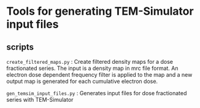 # Tools for generating TEM-Simulator input files

## scripts

`create_filtered_maps.py` : Create filtered density maps for a dose fractionated series. 
The input is a density map in mrc file format. An electron dose dependent frequency filter is applied to the map and a new output map is generated for each cumulative electron dose.

`gen_temsim_input_files.py` : Generates input files for dose fractionated series with TEM-Simulator
